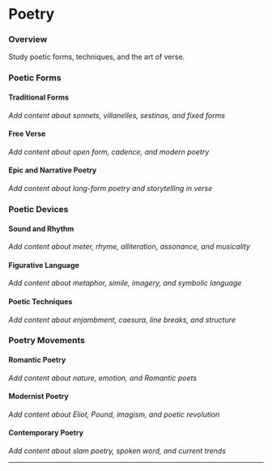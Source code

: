 # Poetry

### Overview

Study poetic forms, techniques, and the art of verse.

### Poetic Forms

#### Traditional Forms
*Add content about sonnets, villanelles, sestinas, and fixed forms*

#### Free Verse
*Add content about open form, cadence, and modern poetry*

#### Epic and Narrative Poetry
*Add content about long-form poetry and storytelling in verse*

### Poetic Devices

#### Sound and Rhythm
*Add content about meter, rhyme, alliteration, assonance, and musicality*

#### Figurative Language
*Add content about metaphor, simile, imagery, and symbolic language*

#### Poetic Techniques
*Add content about enjambment, caesura, line breaks, and structure*

### Poetry Movements

#### Romantic Poetry
*Add content about nature, emotion, and Romantic poets*

#### Modernist Poetry
*Add content about Eliot, Pound, imagism, and poetic revolution*

#### Contemporary Poetry
*Add content about slam poetry, spoken word, and current trends*

---
